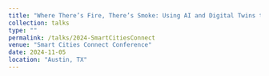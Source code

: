 ```yaml
---
title: "Where There’s Fire, There’s Smoke: Using AI and Digital Twins to Prepare for Climate Change."
collection: talks
type: ""
permalink: /talks/2024-SmartCitiesConnect
venue: "Smart Cities Connect Conference"
date: 2024-11-05
location: "Austin, TX"
---
```


